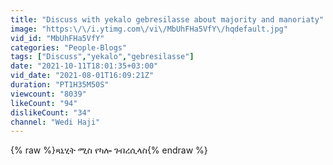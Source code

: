 ```yaml
---
title: "Discuss with yekalo gebresilasse about majority and manoriaty"
image: "https:\/\/i.ytimg.com\/vi\/MbUhFHa5VfY\/hqdefault.jpg"
vid_id: "MbUhFHa5VfY"
categories: "People-Blogs"
tags: ["Discuss","yekalo","gebresilasse"]
date: "2021-10-11T18:01:35+03:00"
vid_date: "2021-08-01T16:09:21Z"
duration: "PT1H35M50S"
viewcount: "8039"
likeCount: "94"
dislikeCount: "34"
channel: "Wedi Haji"
---
```

{% raw %}ጻኒሂት ሚስ የካሎ ገብረሲላስ{% endraw %}
